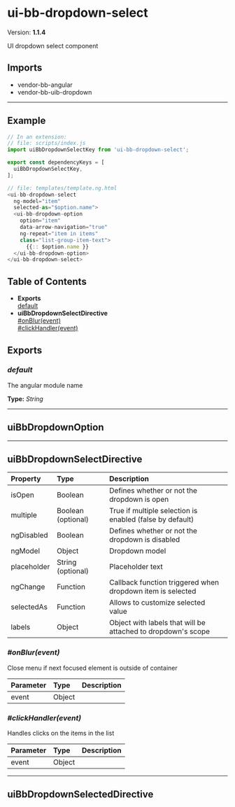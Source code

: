 # ui-bb-dropdown-select


Version: **1.1.4**

UI dropdown select component

## Imports

* vendor-bb-angular
* vendor-bb-uib-dropdown

---

## Example

```javascript
// In an extension:
// file: scripts/index.js
import uiBbDropdownSelectKey from 'ui-bb-dropdown-select';

export const dependencyKeys = [
  uiBbDropdownSelectKey,
];

// file: templates/template.ng.html
<ui-bb-dropdown-select
  ng-model="item"
  selected-as="$option.name">
  <ui-bb-dropdown-option
    option="item"
    data-arrow-navigation="true"
    ng-repeat="item in items"
    class="list-group-item-text">
      {{:: $option.name }}
  </ui-bb-dropdown-option>
</ui-bb-dropdown-select>
```

## Table of Contents
- **Exports**<br/>    <a href="#default">default</a><br/>
- **uiBbDropdownSelectDirective**<br/>    <a href="#uiBbDropdownSelectDirective_onBlur">#onBlur(event)</a><br/>    <a href="#uiBbDropdownSelectDirective_clickHandler">#clickHandler(event)</a><br/>

## Exports

### <a name="default"></a>*default*

The angular module name

**Type:** *String*


---

## uiBbDropdownOption


---

## uiBbDropdownSelectDirective


| Property | Type | Description |
| :-- | :-- | :-- |
| isOpen | Boolean | Defines whether or not the dropdown is open |
| multiple | Boolean (optional) | True if multiple selection is enabled (false by default) |
| ngDisabled | Boolean | Defines whether or not the dropdown is disabled |
| ngModel | Object | Dropdown model |
| placeholder | String (optional) | Placeholder text |
| ngChange | Function | Callback function triggered when dropdown item is selected |
| selectedAs | Function | Allows to customize selected value |
| labels | Object | Object with labels that will be attached to dropdown's scope |

### <a name="uiBbDropdownSelectDirective_onBlur"></a>*#onBlur(event)*

Close menu if next focused element is outside of container

| Parameter | Type | Description |
| :-- | :-- | :-- |
| event | Object |  |

### <a name="uiBbDropdownSelectDirective_clickHandler"></a>*#clickHandler(event)*

Handles clicks on the items in the list

| Parameter | Type | Description |
| :-- | :-- | :-- |
| event | Object |  |

---

## uiBbDropdownSelectedDirective

